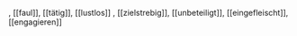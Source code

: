 , [[faul]], [[tätig]], [[lustlos]]
, [[zielstrebig]], [[unbeteiligt]], [[eingefleischt]], [[engagieren]]